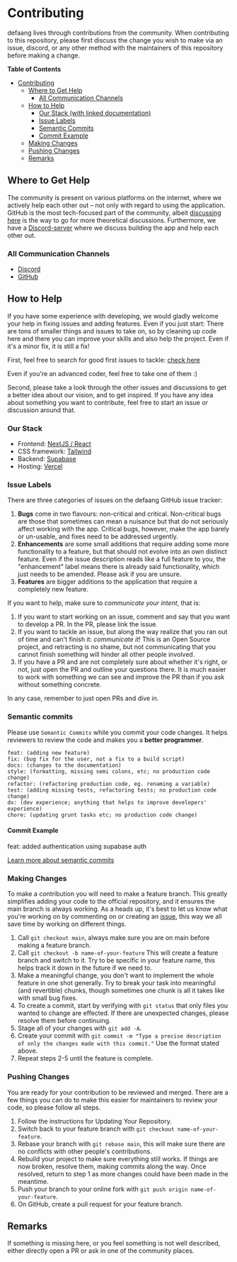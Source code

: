 # Contributing

defaang lives through contributions from the community. When contributing to this repository, please first discuss the change you wish to make via an issue, discord, or any other method with the maintainers of this repository before making a change.

**Table of Contents**

- [Contributing](#contributing)
  - [Where to Get Help](#where-to-get-help)
    - [All Communication Channels](#all-communication-channels)
  - [How to Help](#how-to-help)
    - [Our Stack (with linked documentation)](#our-stack)
    - [Issue Labels](#issue-labels)
    - [Semantic Commits](#semantic-commits)
    - [Commit Example](#commit-example)
  - [Making Changes](#making-changes)
  - [Pushing Changes](#pushing-changes)
  - [Remarks](#remarks)

## Where to Get Help

The community is present on various platforms on the internet, where we actively help each other out – not only with regard to using the application. GitHub is the most tech-focused part of the community, albeit [discussing here](https://github.com/ykdojo/defaang/discussions) is the way to go for more theoretical discussions. Furthermore, we have a [Discord-server](https://discord.gg/aJp6Fypb) where we discuss building the app and help each other out.

### All Communication Channels

- [Discord](https://discord.gg/aJp6Fypb)
- [GitHub](https://github.com/ykdojo/defaang/discussions)

## How to Help

If you have some experience with developing, we would gladly welcome your help in fixing issues and adding features. Even if you just start: There are tons of smaller things and issues to take on, so by cleaning up code here and there you can improve your skills and also help the project. Even if it's a minor fix, it is still a fix!

First, feel free to search for good first issues to tackle: [check here](https://github.com/ykdojo/defaang/labels/good%20first%20issue)

Even if you're an advanced coder, feel free to take one of them :)

Second, please take a look through the other issues and discussions to get a better idea about our vision, and to get inspired. If you have any idea about something you want to contribute, feel free to start an issue or discussion around that.

### Our Stack

- Frontend: [NextJS / React](https://nextjs.org/)
- CSS framework: [Tailwind](https://tailwindcss.com/)
- Backend: [Supabase](https://supabase.com/)
- Hosting: [Vercel](https://vercel.com/)

### Issue Labels

There are three categories of issues on the defaang GitHub issue tracker:

1. **Bugs** come in two flavours: non-critical and critical. Non-critical bugs are those that sometimes can mean a nuisance but that do not seriously affect working with the app. Critical bugs, however, make the app barely or un-usable, and fixes need to be addressed urgently.
2. **Enhancements** are some small additions that require adding some more functionality to a feature, but that should not evolve into an own distinct feature. Even if the issue description reads like a full feature to you, the "enhancement" label means there is already said functionality, which just needs to be amended. Please ask if you are unsure.
3. **Features** are bigger additions to the application that require a completely new feature.

If you want to help, make sure to _communicate your intent_, that is:

1. If you want to start working on an issue, comment and say that you want to develop a PR. In the PR, please link the issue.
2. If you want to tackle an issue, but along the way realize that you ran out of time and can't finish it: _communicate it_! This is an Open Source project, and retracting is no shame, but not communicating that you cannot finish something will hinder all other people involved.
3. If you have a PR and are not completely sure about whether it's right, or not, just open the PR and outline your questions there. It is much easier to work with something we can see and improve the PR than if you ask without something concrete.

In any case, remember to just open PRs and dive in.

### Semantic commits

Please use `Semantic Commits` while you commit your code changes. It helps reviewers to review the code and makes you a **better programmer**.

```feat: (new feature for the user, not a new feature for build script)
feat: (adding new feature)
fix: (bug fix for the user, not a fix to a build script)
docs: (changes to the documentation)
style: (formatting, missing semi colons, etc; no production code change)
refactor: (refactoring production code, eg. renaming a variable)
test: (adding missing tests, refactoring tests; no production code change)
dx: (dev experience; anything that helps to improve developers' experience)
chore: (updating grunt tasks etc; no production code change)
```

#### Commit Example

feat: added authentication using supabase auth

[Learn more about semantic commits](https://www.conventionalcommits.org/en/v1.0.0/)

### Making Changes

To make a contribution you will need to make a feature branch. This greatly simplifies adding your code to the official repository, and it ensures the main branch is always working. As a heads up, it's best to let us know what you're working on by commenting on or creating an [issue](https://github.com/ykdojo/defaang/issues), this way we all save time by working on different things.

1. Call `git checkout main`, always make sure you are on main before making a feature branch.
2. Call `git checkout -b name-of-your-feature` This will create a feature branch and switch to it. Try to be specific in your feature name, this helps track it down in the future if we need to.
3. Make a meaningful change, you don't want to implement the whole feature in one shot generally. Try to break your task into meaningful (and revertible) chunks, though sometimes one chunk is all it takes like with small bug fixes.
4. To create a commit, start by verifying with `git status` that only files you wanted to change are effected. If there are unexpected changes, please resolve them before continuing.
5. Stage all of your changes with `git add -A`.
6. Create your commit with `git commit -m "Type a precise description of only the changes made with this commit."` Use the format stated above.
7. Repeat steps 2-5 until the feature is complete.

### Pushing Changes

You are ready for your contribution to be reviewed and merged. There are a few things you can do to make this easier for maintainers to review your code, so please follow all steps.

1. Follow the instructions for Updating Your Repository.
2. Switch back to your feature branch with `git checkout name-of-your-feature`.
3. Rebase your branch with `git rebase main`, this will make sure there are no conflicts with other people's contributions.
4. Rebuild your project to make sure everything still works. If things are now broken, resolve them, making commits along the way. Once resolved, return to step 1 as more changes could have been made in the meantime.
5. Push your branch to your online fork with `git push origin name-of-your-feature`.
6. On GitHub, create a pull request for your feature branch.

## Remarks

If something is missing here, or you feel something is not well described, either directly open a PR or ask in one of the community places.
